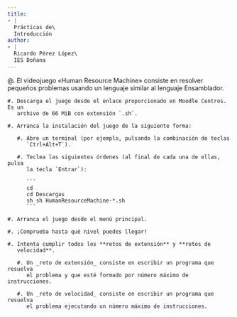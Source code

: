 ```yaml
---
title:
- |
  Prácticas de\
  Introducción
author:
- |
  Ricardo Pérez López\
  IES Doñana
---
```


@. El videojuego «Human Resource Machine» consiste en resolver pequeños
problemas usando un lenguaje similar al lenguaje Ensamblador.

    #. Descarga el juego desde el enlace proporcionado en Moodle Centros. Es un
       archivo de 66 MiB con extensión `.sh`.

    #. Arranca la instalación del juego de la siguiente forma:

       #. Abre un terminal (por ejemplo, pulsando la combinación de teclas
          `Ctrl+Alt+T`).

       #. Teclea las siguientes órdenes (al final de cada una de ellas, pulsa
          la tecla `Entrar`):

          ```
          cd
          cd Descargas
          sh sh HumanResourceMachine-*.sh
          ```

    #. Arranca el juego desde el menú principal.

    #. ¡Comprueba hasta qué nivel puedes llegar!

    #. Intenta cumplir todos los **retos de extensión** y **retos de
       velocidad**.

       #. Un _reto de extensión_ consiste en escribir un programa que resuelva
          el problema y que esté formado por número máximo de instrucciones.

       #. Un _reto de velocidad_ consiste en escribir un programa que resuelva
          el problema ejecutando un número máximo de instrucciones.
